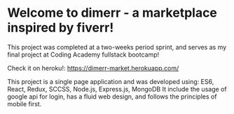 # Welcome to dimerr - a marketplace inspired by fiverr!
This project was completed at a two-weeks period sprint, and serves as my final project at Coding Academy fullstack bootcamp!

Check it on heroku!: https://dimerr-market.herokuapp.com/ 

This project is a single page application and was developed using: ES6, React, Redux, SCCSS, Node.js, Express.js, MongoDB
It include the usage of google api for login, has a fluid web design, and follows the principles of mobile first.
